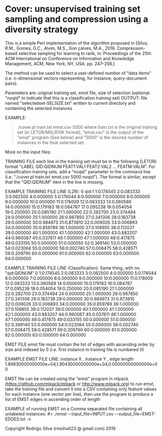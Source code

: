 # Cover: unsupervised training set sampling and compression using a diversity strategy
 
This is a simple Perl implementation of the algorithm proposed in [Silva, R.M., Gomes,  G.C.,  Alvim,  M.S.,  Gon ̧calves,  M.A.,  2016.  Compression-based  selective  sampling  for  learning  to rank, in:  Proceedings of the 25th ACM International on Conference on Information and Knowledge Management, ACM, New York, NY, USA. pp. 247–256.]

The method can be used to select a user-defined number of "data items" (i.e. n-dimensional vectors representing, for instance, query-document pairs).

Parameters are: original training set, emst file, size of selection (optional: "noqid" to indicate that this is a classification training set)
OUTPUT: file named "selectedset-SELSIZE.txt" written to current directory and containing the selected instances
 
EXAMPLE:
> ./cover.pl train.txt emst.csv 5000 
where ẗrain.txt is the original training set (in LETOR/MSLR10K format), "emst.csv" is the output of the "emst" program (See below) and "5000" is the desired number of instances in the final selected set.

 
More on the input files:
 
TRAINING FILE
each line in the training set must be in the following (LETOR) format "LABEL QID:QIDNUM FEAT1:VAL1 FEAT2:VAL2 ... FEATM:VALM". For classification training sets, add a "noqid" parameter to the command line (i.e. "./cover.pl train.txt emst.csv 5000 noqid"). The format is similar, except that the "QID:QIDNUM" item in the line is missing.

EXAMPLE TRAINING FILE LINE (L2R):
0 qid:1 1:0.174545 2:0.083333 3:0.062500 4:0.000000 5:0.176044 6:0.000000 7:0.000000 8:0.000000 9:0.000000 10:0.000000 11:0.178009 12:0.083333 13:0.060569 14:0.000000 15:0.179183 16:0.084787 17:0.095238 18:0.054054 19:0.250000 20:0.085190 21:1.000000 22:0.282700 23:0.374494 24:0.000000 25:1.000000 26:0.987850 27:0.341306 28:0.183738 29:0.000000 30:0.984973 31:0.873810 32:0.009026 33:0.006893 34:0.000000 35:0.859789 36:1.000000 37:0.108855 38:0.112037 39:0.000000 40:1.000000 41:1.000000 42:1.000000 43:0.883207 44:0.960067 45:0.037611 46:1.000000 47:1.000000 48:0.417875 49:0.033155 50:0.000000 51:0.000050 52:0.369140 53:0.000000 54:0.023064 55:0.000000 56:0.002740 57:0.008475 58:0.428571 59:0.209790 60:0.000000 61:0.000000 62:0.000000 63:0.000000 64:0.000000

EXAMPLE TRAINING FILE LINE (Classification): Same thing, with no "qid:QIDNUM"
0 1:0.174545 2:0.083333 3:0.062500 4:0.000000 5:0.176044 6:0.000000 7:0.000000 8:0.000000 9:0.000000 10:0.000000 11:0.178009 12:0.083333 13:0.060569 14:0.000000 15:0.179183 16:0.084787 17:0.095238 18:0.054054 19:0.250000 20:0.085190 21:1.000000 22:0.282700 23:0.374494 24:0.000000 25:1.000000 26:0.987850 27:0.341306 28:0.183738 29:0.000000 30:0.984973 31:0.873810 32:0.009026 33:0.006893 34:0.000000 35:0.859789 36:1.000000 37:0.108855 38:0.112037 39:0.000000 40:1.000000 41:1.000000 42:1.000000 43:0.883207 44:0.960067 45:0.037611 46:1.000000 47:1.000000 48:0.417875 49:0.033155 50:0.000000 51:0.000050 52:0.369140 53:0.000000 54:0.023064 55:0.000000 56:0.002740 57:0.008475 58:0.428571 59:0.209790 60:0.000000 61:0.000000 62:0.000000 63:0.000000 64:0.000000

EMST FILE
emst file must contain the list of edges with ascending order by size and indexed by 0 (i.e. first instance in training file is numbered 0)

EXAMPLE EMST FILE LINE:
instance X	     , instance Y	  , edge length
1.89830000000000e+04,1.90430000000000e+04,0.00000000000000e+00

EMST file can be created using the "emst" program in mlpack (https://github.com/mlpack/mlpack or http://www.mlpack.org)
to run emst, take the training file and convert it into a CSV containing only feature values for each instance (one vector per line), then use the program to produce a list of EMST edges  in ascending order of length

EXAMPLE of running EMST on a Comma separated file containing all unlabeled instances:
#> ./emst --input_file=INPUT.csv --output_file=EMST-EDGES.txt -v

Copyright Rodrigo Silva (rmsilva123 @ gmail.com) 2019
